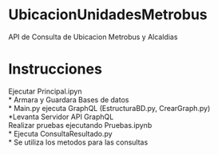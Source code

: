 # UbicacionUnidadesMetrobus
 API de Consulta de Ubicacion Metrobus y Alcaldias

 # Instrucciones
 Ejecutar Principal.ipyn  
    * Armara y Guardara Bases de datos  
    * Main.py ejecuta GraphQL (EstructuraBD.py, CrearGraph.py)  
         *Levanta Servidor API GraphQL  
Realizar pruebas ejecutando Pruebas.ipynb  
    * Ejecuta ConsultaResultado.py  
    * Se utiliza los metodos para las consultas  
